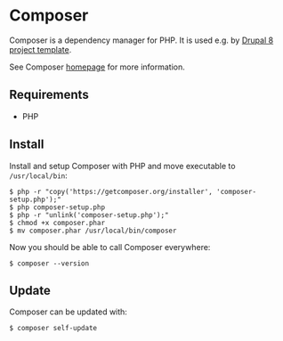 # Composer

Composer is a dependency manager for PHP. It is used e.g. by [Drupal 8 project template](https://github.com/druidfi/d8-template).

See Composer [homepage](https://getcomposer.org/) for more information.

## Requirements

- PHP

## Install

Install and setup Composer with PHP and move executable to `/usr/local/bin`:

```shell
$ php -r "copy('https://getcomposer.org/installer', 'composer-setup.php');"
$ php composer-setup.php
$ php -r "unlink('composer-setup.php');"
$ chmod +x composer.phar
$ mv composer.phar /usr/local/bin/composer
```

Now you should be able to call Composer everywhere:

```
$ composer --version
```

## Update

Composer can be updated with:

```
$ composer self-update
```
